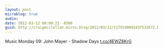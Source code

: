 ```yaml
---
layout: post
microblog: true
audio: 
date: 2012-03-12 08:00:21 -0500
guid: http://craigmcclellan.micro.blog/2012/03/12/t179190092437532672.html
---
```

Music Monday 09: John Mayer - Shadow Days [t.co/4EWZ8KrG](http://t.co/4EWZ8KrG)
